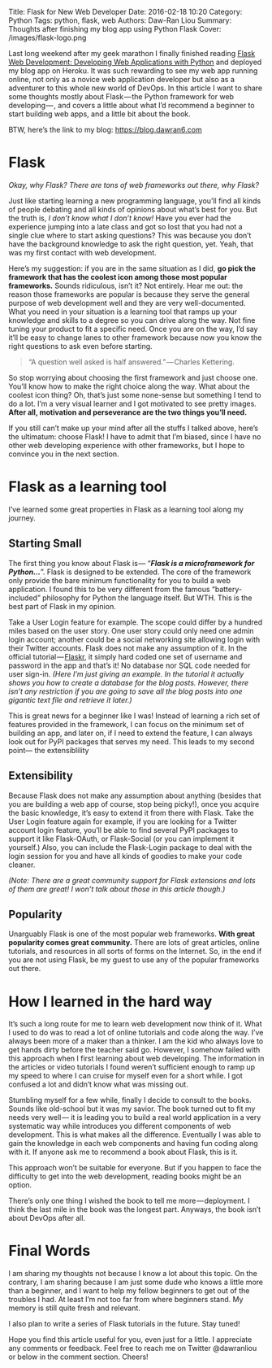 Title: Flask for New Web Developer
Date: 2016-02-18 10:20
Category: Python
Tags: python, flask, web
Authors: Daw-Ran Liou
Summary: Thoughts after finishing my blog app using Python Flask
Cover: /images/flask-logo.png

Last long weekend after my geek marathon I finally
finished reading [Flask Web Development: Developing Web Applications with Python](http://www.amazon.com/Flask-Web-Development-Developing-Applications/dp/1449372627)
and deployed my blog app on Heroku.
It was such rewarding to see my web app running online,
not only as a novice web application developer but also
as a adventurer to this whole new world of DevOps.
In this article I want to share some thoughts mostly about
Flask — the Python framework for web developing — ,
and covers a little about what I’d recommend a beginner to
start building web apps, and a little bit about the book.

BTW, here’s the link to my blog: https://blog.dawran6.com

# Flask

_Okay, why Flask? There are tons of web frameworks out there, why Flask?_

Just like starting learning a new programming language,
you’ll find all kinds of people debating and all kinds of
opinions about what’s best for you.
But the truth is, _I don’t know what I don’t know!_
Have you ever had the experience jumping into a late class and
got so lost that you had not a single clue where to start asking questions?
This was because you don’t have the background knowledge to ask the right question, yet.
Yeah, that was my first contact with web development.

Here’s my suggestion: if you are in the same situation as I did,
__go pick the framework that has the coolest icon among those most popular frameworks.__
Sounds ridiculous, isn’t it? Not entirely. Hear me out:
the reason those frameworks are popular is because
they serve the general purpose of web development well and
they are very well-documented.
What you need in your situation is a learning tool that
ramps up your knowledge and skills to a degree so you can drive along the way.
Not fine tuning your product to fit a specific need.
Once you are on the way, I’d say it’ll be easy to change lanes to
other framework because now you know the right questions to ask even before starting.

> “A question well asked is half answered.” — Charles Kettering.

So stop worrying about choosing the first framework and just choose one.
You’ll know how to make the right choice along the way.
What about the coolest icon thing?
Oh, that’s just some none-sense but something I tend to do a lot.
I’m a very visual learner and I got motivated to see pretty images.
__After all, motivation and perseverance are the two things you’ll need.__

If you still can’t make up your mind after all the stuffs I talked above,
here’s the ultimatum: choose Flask!
I have to admit that I’m biased,
since I have no other web developing experience with other frameworks,
but I hope to convince you in the next section.

# Flask as a learning tool

I’ve learned some great properties in Flask as a learning tool along my journey.

## Starting Small
The first thing you know about Flask is —
“___Flask is a microframework for Python…___”.
Flask is designed to be extended.
The core of the framework only provide the bare minimum functionality for
you to build a web application.
I found this to be very different from the famous “battery-included”
philosophy for Python the language itself.
But WTH. This is the best part of Flask in my opinion.

Take a User Login feature for example.
The scope could differ by a hundred miles based on the user story.
One user story could only need one admin login account;
another could be a social networking site allowing login with their Twitter accounts.
Flask does not make any assumption of it.
In the official tutorial — [Flaskr](http://flask.pocoo.org/docs/0.10/tutorial/introduction/),
it simply hard coded one set of username and password in the app and that’s it!
No database nor SQL code needed for user sign-in.
_(Here I’m just giving an example.
In the tutorial it actually shows you how to create a database for the blog posts.
However, there isn’t any restriction if you are going to
save all the blog posts into one gigantic text file and retrieve it later.)_

This is great news for a beginner like I was!
Instead of learning a rich set of features provided in the framework,
I can focus on the minimum set of building an app,
and later on, if I need to extend the feature,
I can always look out for PyPI packages that serves my need.
This leads to my second point— the extensiblility

## Extensibility

Because Flask does not make any assumption about anything
(besides that you are building a web app of course, stop being picky!),
once you acquire the basic knowledge,
it’s easy to extend it from there with Flask.
Take the User Login feature again for example,
if you are looking for a Twitter account login feature,
you’ll be able to find several PyPI packages to support it like Flask-OAuth,
or Flask-Social (or you can implement it yourself.)
Also, you can include the Flask-Login package to
deal with the login session for you and have all kinds of goodies to make your code cleaner.

_(Note: There are a great community support for
Flask extensions and lots of them are great! I won’t talk about those in this article though.)_

## Popularity

Unarguably Flask is one of the most popular web frameworks.
__With great popularity comes great community.__
There are lots of great articles, online tutorials,
and resources in all sorts of forms on the Internet.
So, in the end if you are not using Flask,
be my guest to use any of the popular frameworks out there.

# How I learned in the hard way

It’s such a long route for me to learn web development now think of it.
What I used to do was to read a lot of online tutorials and code along the way.
I’ve always been more of a maker than a thinker.
I am the kid who always love to get hands dirty before the teacher said go.
However, I somehow failed with this approach when
I first learning about web developing.
The information in the articles or video tutorials I found
weren’t sufficient enough to ramp up my speed to
where I can cruise for myself even for a short while.
I got confused a lot and didn’t know what was missing out.

Stumbling myself for a few while, finally I decide to consult to the books.
Sounds like old-school but it was my savior.
The book turned out to fit my needs very well —
it is leading you to build a real world application
in a very systematic way while introduces you different components of web development.
This is what makes all the difference.
Eventually I was able to gain the knowledge in each web components and
having fun coding along with it. If anyone ask me to recommend a book about Flask, this is it.

This approach won’t be suitable for everyone.
But if you happen to face the difficulty to get into the web development,
reading books might be an option.

There’s only one thing I wished the book to tell me more — deployment.
I think the last mile in the book was the longest part.
Anyways, the book isn’t about DevOps after all.

# Final Words

I am sharing my thoughts not because I know a lot about this topic.
On the contrary, I am sharing because I am just some dude who
knows a little more than a beginner,
and I want to help my fellow beginners to get out of the troubles I had.
At least I’m not too far from where beginners stand.
My memory is still quite fresh and relevant.

I also plan to write a series of Flask tutorials in the future. Stay tuned!

Hope you find this article useful for you, even just for a little.
I appreciate any comments or feedback.
Feel free to reach me on Twitter @dawranliou or below in the comment section. Cheers!
